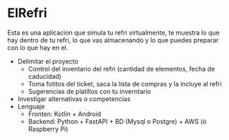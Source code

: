 # ElRefri

Esta es una aplicacion que simula tu refri virtualmente, te muestra lo que hay dentro de tu refri, lo que vas almacenando y lo que puedes preparar con lo que hay en el.

- Delimitar el proyecto
  - Control del inventario del refri (cantidad de elementos, fecha de caducidad)
  - Toma fotitos del ticket, saca la lista de compras y la incluye al refri
  - Sugerencias de platillos con tu inverntario
- Investigar alternativas o competencias
- Lenguaje
  - Fronten: Kotlin + Android
  - Backend: Python + FastAPI + BD (Mysql o Postgre) + AWS (ó Raspberry Pi)
